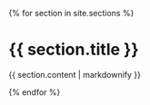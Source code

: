 {% for section in site.sections %}
<div class="Page" id="{{ section.title }}">
  <h1>{{ section.title }}</h1>
  <p>{{ section.content | markdownify }}</p>
</div>
{% endfor %}
